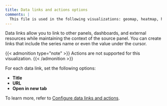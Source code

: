 ```yaml
---
title: Data links and actions options
comments: |
  This file is used in the following visualizations: geomap, heatmap, histogram
---
```


Data links allow you to link to other panels, dashboards, and external resources while maintaining the context of the source panel.
You can create links that include the series name or even the value under the cursor.

{{< admonition type="note" >}}
Actions are not supported for this visualization.
{{< /admonition >}}

For each data link, set the following options:

- **Title**
- **URL**
- **Open in new tab**

To learn more, refer to [Configure data links and actions](../../configure-data-links-and-actions/).
